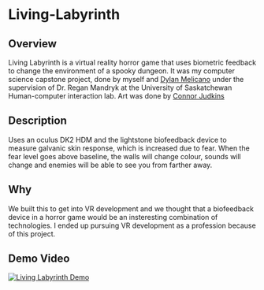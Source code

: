 # Living-Labyrinth
## Overview
Living Labyrinth is a virtual reality horror game that uses biometric feedback to change the environment of a spooky dungeon. It was my computer science capstone project, done by myself and [Dylan Melicano](https://github.com/DylanMelicano) under the supervision of Dr. Regan Mandryk at the University of Saskatchewan Human-computer interaction lab. Art was done by [Connor Judkins](https://github.com/Sithodah)

## Description
Uses an oculus DK2 HDM and the lightstone biofeedback device to measure galvanic skin response, which is increased due to fear. When the fear level goes above baseline, the walls will change colour, sounds will change and enemies will be able to see you from farther away.

## Why
We built this to get into VR development and we thought that a biofeedback device in a horror game would be an insteresting combination of technologies. I ended up pursuing VR development as a profession because of this project.

## Demo Video
[![Living Labyrinth Demo](https://user-images.githubusercontent.com/9042770/120834632-840cf880-c520-11eb-87ae-478dcffaf6e1.png)](https://youtu.be/BB6MbgTaWd4)
